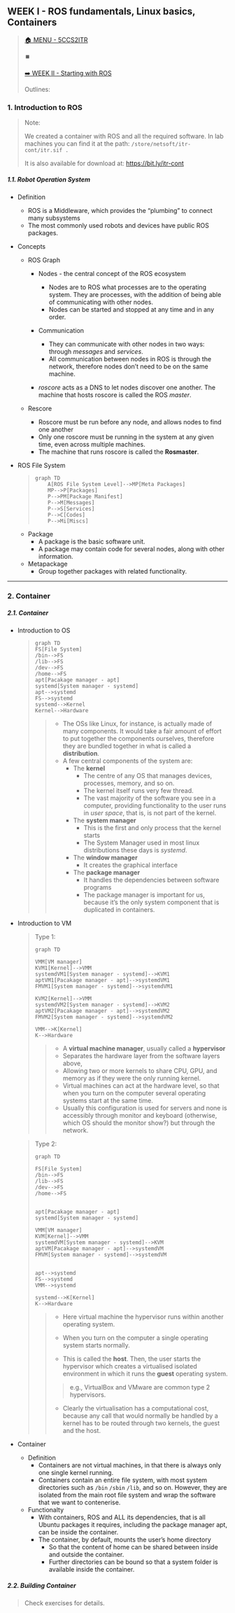 ## WEEK I - ROS fundamentals, Linux basics, Containers

>[🏠 MENU - 5CCS2ITR](year2/5ccs2itr.md)
>
>⏹️
>
>[➡️ WEEK II - Starting with ROS](year2/5ccs2itr/w2.md)
>
>Outlines:

### 1. Introduction to ROS

>Note:
>
>We created a container with ROS and all the required software. In lab machines you can find it at the path: `/store/netsoft/itr-cont/itr.sif . `
>
>It is also available for download at: https://bit.ly/itr-cont

##### 1.1. Robot Operation System

- Definition
  - ROS is a Middleware, which provides the “plumbing” to connect many subsystems
  - The most commonly used robots and devices have public ROS packages.
  
- Concepts
  
  - ROS Graph
    - Nodes - the central concept of the ROS ecosystem
      - Nodes are to ROS what processes are to the operating system. They are processes, with the addition of being able of communicating with other nodes.
      - Nodes can be started and stopped at any time and in any order.
    - Communication
      - They can communicate with other nodes in two ways: through *messages* and *services*.
      - All communication between nodes in ROS is through the network, therefore nodes don’t need to be on the same machine.
  
    - *roscore* acts as a DNS to let nodes discover one another. The machine that hosts roscore is called the ROS *master*.
  
  - Rescore
    - Roscore must be run before any node, and allows nodes to find one another
    - Only one roscore must be running in the system at any given time, even across multiple machines.
    - The machine that runs roscore is called the **Rosmaster**.
  
- ROS File System
  
  > ```mermaid
  > graph TD
  > 	A[ROS File System Level]-->MP[Meta Packages]
  > 	MP-->P[Packages]
  > 	P-->PM[Package Manifest]
  > 	P-->M[Messages]
  > 	P-->S[Services]
  > 	P-->C[Codes]
  > 	P-->Mi[Miscs]
  > ```
  
  - Package
    - A package is the basic software unit. 
    - A package may contain code for several nodes, along with other information.
  - Metapackage
    - Group together packages with related functionality. 

---

### 2. Container

##### 2.1. Container

- Introduction to OS

  >```mermaid
  >graph TD
  >	FS[File System]
  >	/bin-->FS
  >	/lib-->FS
  >	/dev-->FS
  >	/home-->FS
  >	apt[Pacakage manager - apt]
  >	systemd[System manager - systemd]
  >	apt-->systemd
  >	FS-->systemd
  >	systemd-->Kernel
  >	Kernel-->Hardware
  >```
  >
  >> - The OSs like Linux, for instance, is actually made of many components. It would take a fair amount of effort to put together the components ourselves, therefore they are bundled together in what is called a **distribution**.
  >> - A few central components of the system are:
  >>   - The **kernel**
  >>     - The centre of any OS that manages devices, processes, memory, and so on.
  >>     - The kernel itself runs very few thread. 
  >>     - The vast majority of the software you see in a computer, providing functionality to the user runs in *user space*, that is, is not part of the kernel. 
  >>   - The **system manager**
  >>     - This is the first and only process that the kernel starts
  >>     - The System Manager used in most linux distributions these days is *systemd*.
  >>   - The **window manager**
  >>     - It creates the graphical interface
  >>   - The **package manager**
  >>     - It handles the dependencies between software programs
  >>     - The package manager is important for us, because it’s the only system component that is duplicated in containers.

- Introduction to VM

  >Type 1:
  >
  >```mermaid
  >graph TD
  >	
  >	VMM[VM manager]
  >	KVM1[Kernel]-->VMM
  >	systemdVM1[System manager - systemd]-->KVM1
  >	aptVM1[Pacakage manager - apt]-->systemdVM1
  >	FMVM1[System manager - systemd]-->systemdVM1
  >
  >	KVM2[Kernel]-->VMM
  >	systemdVM2[System manager - systemd]-->KVM2
  >	aptVM2[Pacakage manager - apt]-->systemdVM2
  >	FMVM2[System manager - systemd]-->systemdVM2
  >	
  >	VMM-->K[Kernel]
  >	K-->Hardware
  >```
  >
  >>- A **virtual machine manager**, usually called a **hypervisor**
  >>  - Separates the hardware layer from the software layers above, 
  >>  - Allowing two or more kernels to share CPU, GPU, and memory as if they were the only running kernel.
  >>- Virtual machines can act at the hardware level, so that when you turn on the computer several operating systems start at the same time. 
  >>- Usually this configuration is used for servers and none is accessibly through monitor and keyboard (otherwise, which OS should the monitor show?) but through the network. 

  >
  >
  >Type 2:
  >
  >```mermaid
  >graph TD
  >	
  >	FS[File System]
  >	/bin-->FS
  >	/lib-->FS
  >	/dev-->FS
  >	/home-->FS
  >
  >	
  >	apt[Pacakage manager - apt]
  >	systemd[System manager - systemd]
  >	
  >	VMM[VM manager]
  >	KVM[Kernel]-->VMM
  >	systemdVM[System manager - systemd]-->KVM
  >	aptVM[Pacakage manager - apt]-->systemdVM
  >	FMVM[System manager - systemd]-->systemdVM
  >
  >
  >	apt-->systemd
  >	FS-->systemd
  >	VMM-->systemd
  >	
  >	systemd-->K[Kernel]
  >	K-->Hardware
  >```
  >
  >>- Here virtual machine the hypervisor runs within another operating system. 
  >>
  >>  - When you turn on the computer a single operating system starts normally. 
  >>  - This is called the **host**. Then, the user starts the hypervisor which creates a virtualised isolated environment in which it runs the **guest** operating system.
  >>
  >>  > e.g., VirtualBox and VMware are common type 2 hypervisors.
  >>
  >>- Clearly the virtualisation has a computational cost, because any call that would normally be handled by a kernel has to be routed through two kernels, the guest and the host.

- Container
  - Definition
    - Containers are not virtual machines, in that there is always only one single kernel running. 
    - Containers contain an entire file system, with most system directories such as `/bin` `/sbin` `/lib`, and so on. However, they are isolated from the main root file system and wrap the software that we want to contenerise.
  - Functionalty
    - With containers, ROS and ALL its dependencies, that is all Ubuntu packages it requires, including the package manager apt, can be inside the container.
    - The container, by default, mounts the user’s home directory
      - So that the content of home can be shared between inside and outside the container. 
      - Further directories can be bound so that a system folder is available inside the container.

##### 2.2. Building Container

> Check exercises for details. 
